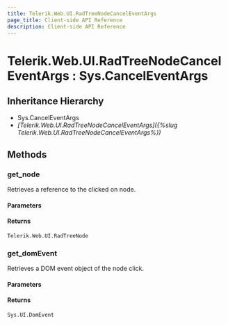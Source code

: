 ```yaml
---
title: Telerik.Web.UI.RadTreeNodeCancelEventArgs 
page_title: Client-side API Reference
description: Client-side API Reference
---
```


# Telerik.Web.UI.RadTreeNodeCancelEventArgs : Sys.CancelEventArgs

## Inheritance Hierarchy

* Sys.CancelEventArgs
* *[Telerik.Web.UI.RadTreeNodeCancelEventArgs]({%slug Telerik.Web.UI.RadTreeNodeCancelEventArgs%})*

## Methods

### get_node

Retrieves a reference to the clicked on node. 

#### Parameters

#### Returns

`Telerik.Web.UI.RadTreeNode` 

### get_domEvent

Retrieves a DOM event object of the node click.

#### Parameters

#### Returns

`Sys.UI.DomEvent`